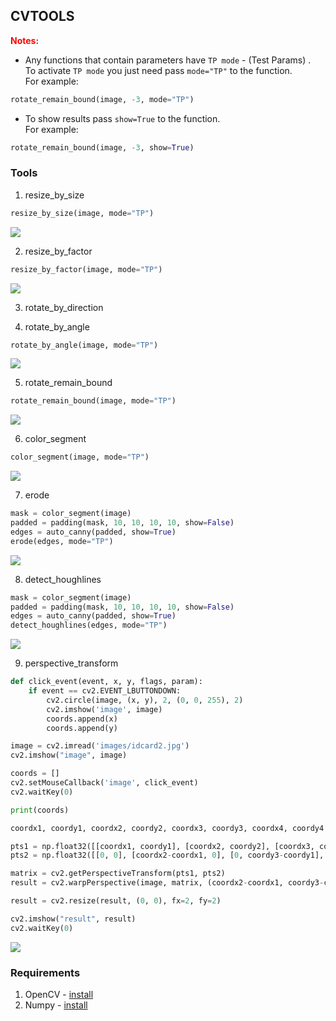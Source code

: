 ## CVTOOLS

<span style="color:red">**Notes:**</span>
* Any functions that contain parameters have `TP mode` - (Test Params) .<br />
To activate `TP mode` you just need pass `mode="TP"` to the function. <br />
For example:
```python
rotate_remain_bound(image, -3, mode="TP")
```

* To show results pass `show=True` to the function. <br />
For example:
```python
rotate_remain_bound(image, -3, show=True)
```

### Tools
1. resize_by_size
```python
resize_by_size(image, mode="TP")
```
![](./assets/resize_by_size.gif)

2. resize_by_factor
```python
resize_by_factor(image, mode="TP")
```
![](./assets/resize_by_factor.gif)

3. rotate_by_direction

4. rotate_by_angle
```python
rotate_by_angle(image, mode="TP")
```
![](./assets/rotate_by_angle.gif)

5. rotate_remain_bound
```python
rotate_remain_bound(image, mode="TP")
```
![](./assets/rotate_remain_bound.gif)

6. color_segment
```python
color_segment(image, mode="TP")
```
![](./assets/color_segment.gif)

7. erode
```python
mask = color_segment(image)
padded = padding(mask, 10, 10, 10, 10, show=False)
edges = auto_canny(padded, show=True)
erode(edges, mode="TP")
```
![](./assets/erode.gif)

8. detect_houghlines
```python
mask = color_segment(image)
padded = padding(mask, 10, 10, 10, 10, show=False)
edges = auto_canny(padded, show=True)
detect_houghlines(edges, mode="TP")
```
![](./assets/detect_houghlines.gif)

9. perspective_transform

```python
def click_event(event, x, y, flags, param):
    if event == cv2.EVENT_LBUTTONDOWN:
        cv2.circle(image, (x, y), 2, (0, 0, 255), 2)
        cv2.imshow('image', image)
        coords.append(x)
        coords.append(y)

image = cv2.imread('images/idcard2.jpg')
cv2.imshow("image", image)

coords = []
cv2.setMouseCallback('image', click_event)
cv2.waitKey(0)

print(coords)

coordx1, coordy1, coordx2, coordy2, coordx3, coordy3, coordx4, coordy4 = coords

pts1 = np.float32([[coordx1, coordy1], [coordx2, coordy2], [coordx3, coordy3], [coordx4, coordy4]])
pts2 = np.float32([[0, 0], [coordx2-coordx1, 0], [0, coordy3-coordy1], [coordx2-coordx1, coordy3-coordy1]])

matrix = cv2.getPerspectiveTransform(pts1, pts2)
result = cv2.warpPerspective(image, matrix, (coordx2-coordx1, coordy3-coordy1))

result = cv2.resize(result, (0, 0), fx=2, fy=2)

cv2.imshow("result", result)
cv2.waitKey(0)
```
![](./assets/perspective_transform.gif)
### Requirements
1. OpenCV - [install](https://pypi.org/project/opencv-python/)
2. Numpy - [install](https://pypi.org/project/numpy/)